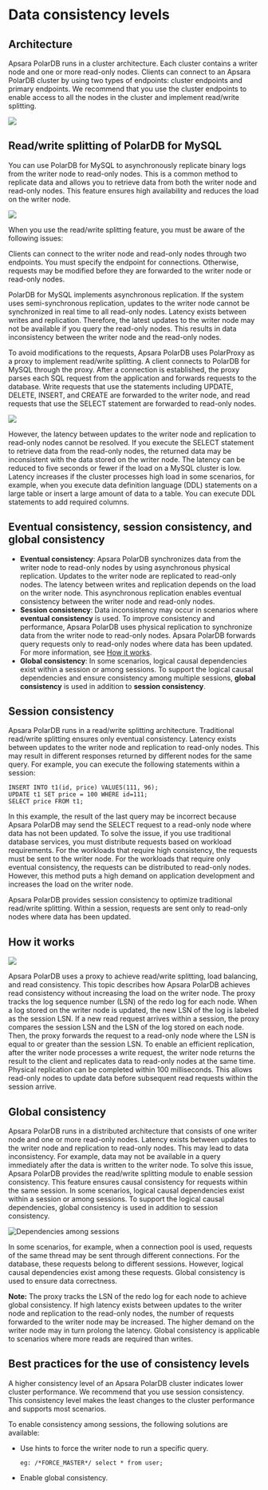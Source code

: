 # Data consistency levels

## Architecture

Apsara PolarDB runs in a cluster architecture. Each cluster contains a writer node and one or more read-only nodes. Clients can connect to an Apsara PolarDB cluster by using two types of endpoints: cluster endpoints and primary endpoints. We recommend that you use the cluster endpoints to enable access to all the nodes in the cluster and implement read/write splitting.

![](https://static-aliyun-doc.oss-cn-hangzhou.aliyuncs.com/assets/img/en-US/3722729951/p34629.png)

## Read/write splitting of PolarDB for MySQL

You can use PolarDB for MySQL to asynchronously replicate binary logs from the writer node to read-only nodes. This is a common method to replicate data and allows you to retrieve data from both the writer node and read-only nodes. This feature ensures high availability and reduces the load on the writer node.

![](https://static-aliyun-doc.oss-cn-hangzhou.aliyuncs.com/assets/img/en-US/3722729951/p34630.png)

When you use the read/write splitting feature, you must be aware of the following issues:

Clients can connect to the writer node and read-only nodes through two endpoints. You must specify the endpoint for connections. Otherwise, requests may be modified before they are forwarded to the writer node or read-only nodes.

PolarDB for MySQL implements asynchronous replication. If the system uses semi-synchronous replication, updates to the writer node cannot be synchronized in real time to all read-only nodes. Latency exists between writes and replication. Therefore, the latest updates to the writer node may not be available if you query the read-only nodes. This results in data inconsistency between the writer node and the read-only nodes.

To avoid modifications to the requests, Apsara PolarDB uses PolarProxy as a proxy to implement read/write splitting. A client connects to PolarDB for MySQL through the proxy. After a connection is established, the proxy parses each SQL request from the application and forwards requests to the database. Write requests that use the statements including UPDATE, DELETE, INSERT, and CREATE are forwarded to the writer node, and read requests that use the SELECT statement are forwarded to read-only nodes.

![](https://static-aliyun-doc.oss-cn-hangzhou.aliyuncs.com/assets/img/en-US/3722729951/p34631.png)

However, the latency between updates to the writer node and replication to read-only nodes cannot be resolved. If you execute the SELECT statement to retrieve data from the read-only nodes, the returned data may be inconsistent with the data stored on the writer node. The latency can be reduced to five seconds or fewer if the load on a MySQL cluster is low. Latency increases if the cluster processes high load in some scenarios, for example, when you execute data definition language \(DDL\) statements on a large table or insert a large amount of data to a table. You can execute DDL statements to add required columns.

## Eventual consistency, session consistency, and global consistency

-   **Eventual consistency**: Apsara PolarDB synchronizes data from the writer node to read-only nodes by using asynchronous physical replication. Updates to the writer node are replicated to read-only nodes. The latency between writes and replication depends on the load on the writer node. This asynchronous replication enables eventual consistency between the writer node and read-only nodes.
-   **Session consistency**: Data inconsistency may occur in scenarios where **eventual consistency** is used. To improve consistency and performance, Apsara PolarDB uses physical replication to synchronize data from the writer node to read-only nodes. Apsara PolarDB forwards query requests only to read-only nodes where data has been updated. For more information, see [How it works](#section_gdr_mrf_2gb).
-   **Global consistency**: In some scenarios, logical causal dependencies exist within a session or among sessions. To support the logical causal dependencies and ensure consistency among multiple sessions, **global consistency** is used in addition to **session consistency**.

## Session consistency

Apsara PolarDB runs in a read/write splitting architecture. Traditional read/write splitting ensures only eventual consistency. Latency exists between updates to the writer node and replication to read-only nodes. This may result in different responses returned by different nodes for the same query. For example, you can execute the following statements within a session:

```
INSERT INTO t1(id, price) VALUES(111, 96);
UPDATE t1 SET price = 100 WHERE id=111;
SELECT price FROM t1;
```

In this example, the result of the last query may be incorrect because Apsara PolarDB may send the SELECT request to a read-only node where data has not been updated. To solve the issue, if you use traditional database services, you must distribute requests based on workload requirements. For the workloads that require high consistency, the requests must be sent to the writer node. For the workloads that require only eventual consistency, the requests can be distributed to read-only nodes. However, this method puts a high demand on application development and increases the load on the writer node.

Apsara PolarDB provides session consistency to optimize traditional read/write splitting. Within a session, requests are sent only to read-only nodes where data has been updated.

## How it works

![](https://static-aliyun-doc.oss-cn-hangzhou.aliyuncs.com/assets/img/en-US/3728449951/p34632.png)

Apsara PolarDB uses a proxy to achieve read/write splitting, load balancing, and read consistency. This topic describes how Apsara PolarDB achieves read consistency without increasing the load on the writer node. The proxy tracks the log sequence number \(LSN\) of the redo log for each node. When a log stored on the writer node is updated, the new LSN of the log is labeled as the session LSN. If a new read request arrives within a session, the proxy compares the session LSN and the LSN of the log stored on each node. Then, the proxy forwards the request to a read-only node where the LSN is equal to or greater than the session LSN. To enable an efficient replication, after the writer node processes a write request, the writer node returns the result to the client and replicates data to read-only nodes at the same time. Physical replication can be completed within 100 milliseconds. This allows read-only nodes to update data before subsequent read requests within the session arrive.

## Global consistency

Apsara PolarDB runs in a distributed architecture that consists of one writer node and one or more read-only nodes. Latency exists between updates to the writer node and replication to read-only nodes. This may lead to data inconsistency. For example, data may not be available in a query immediately after the data is written to the writer node. To solve this issue, Apsara PolarDB provides the read/write splitting module to enable session consistency. This feature ensures causal consistency for requests within the same session. In some scenarios, logical causal dependencies exist within a session or among sessions. To support the logical causal dependencies, global consistency is used in addition to session consistency.

![Dependencies among sessions](https://static-aliyun-doc.oss-cn-hangzhou.aliyuncs.com/assets/img/en-US/3722729951/p88549.png)

In some scenarios, for example, when a connection pool is used, requests of the same thread may be sent through different connections. For the database, these requests belong to different sessions. However, logical causal dependencies exist among these requests. Global consistency is used to ensure data correctness.

**Note:** The proxy tracks the LSN of the redo log for each node to achieve global consistency. If high latency exists between updates to the writer node and replication to the read-only nodes, the number of requests forwarded to the writer node may be increased. The higher demand on the writer node may in turn prolong the latency. Global consistency is applicable to scenarios where more reads are required than writes.

## Best practices for the use of consistency levels

A higher consistency level of an Apsara PolarDB cluster indicates lower cluster performance. We recommend that you use session consistency. This consistency level makes the least changes to the cluster performance and supports most scenarios.

To enable consistency among sessions, the following solutions are available:

-   Use hints to force the writer node to run a specific query.

    ```
    eg: /*FORCE_MASTER*/ select * from user;
    ```

-   Enable global consistency.

